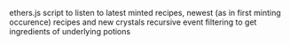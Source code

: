 ethers.js script to listen to latest minted recipes, newest (as in first minting occurence) recipes and new crystals
recursive event filtering to get ingredients of underlying potions
